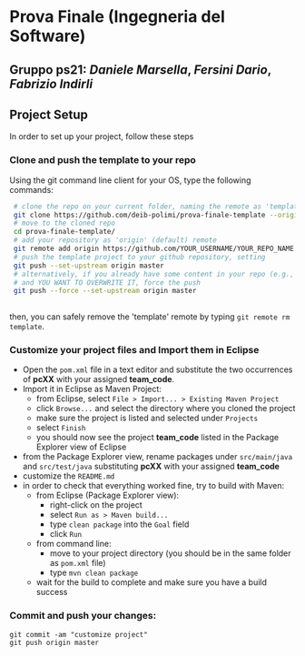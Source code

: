 # Prova Finale (Ingegneria del Software)
## Gruppo ps21: _Daniele Marsella_, _Fersini Dario_, _Fabrizio Indirli_

## Project Setup
In order to set up your project, follow these steps
### Clone and push the template to your repo
Using the git command line client for your OS, type the following commands:
```bash
 # clone the repo on your current folder, naming the remote as 'template'
 git clone https://github.com/deib-polimi/prova-finale-template --origin template
 # move to the cloned repo
 cd prova-finale-template/
 # add your repository as 'origin' (default) remote
 git remote add origin https://github.com/YOUR_USERNAME/YOUR_REPO_NAME
 # push the template project to your github repository, setting 
 git push --set-upstream origin master
 # alternatively, if you already have some content in your repo (e.g., a README)
 # and YOU WANT TO OVERWRITE IT, force the push
 git push --force --set-upstream origin master
 
```
then, you can safely remove the 'template' remote by typing `git remote rm template`.

### Customize your project files and Import them in Eclipse
- Open the `pom.xml` file in a text editor and substitute the two occurrences of **pcXX** with your assigned **team_code**.
- Import it in Eclipse as Maven Project:
  * from Eclipse, select `File > Import... > Existing Maven Project`
  * click `Browse...` and select the directory where you cloned the project
  * make sure the project is listed and selected under `Projects`
  * select `Finish`
  * you should now see the project **team_code** listed in the Package Explorer view of Eclipse
- from the Package Explorer view, rename packages under `src/main/java` and `src/test/java` substituting **pcXX** with your assigned **team_code**
- customize the `README.md`
- in order to check that everything worked fine, try to build with Maven:
  + from Eclipse (Package Explorer view):
    * right-click on the project
    * select `Run as > Maven build...`
    * type `clean package` into the `Goal` field
    * click `Run`
  + from command line:
    * move to your project directory (you should be in the same folder as `pom.xml` file)
    * type `mvn clean package`
  + wait for the build to complete and make sure you have a build success

### Commit and push your changes:
  ```
  git commit -am "customize project"
  git push origin master
  ```

